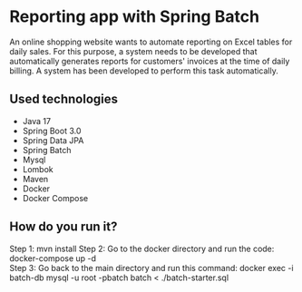 # Reporting app with Spring Batch


An online shopping website wants to automate reporting on Excel tables for daily sales. For this purpose, a system needs to be developed that automatically generates reports for customers' invoices at the time of daily billing. A system has been developed to perform this task automatically.

## Used technologies

- Java 17
- Spring Boot 3.0
- Spring Data JPA
- Spring Batch
- Mysql 
- Lombok
- Maven
- Docker
- Docker Compose


## How do you run it?

Step 1: mvn install
Step 2: Go to the docker directory and run the code: docker-compose up -d <br />
Step 3: Go back to the main directory and run this command: docker exec -i batch-db mysql -u root -pbatch batch < ./batch-starter.sql
